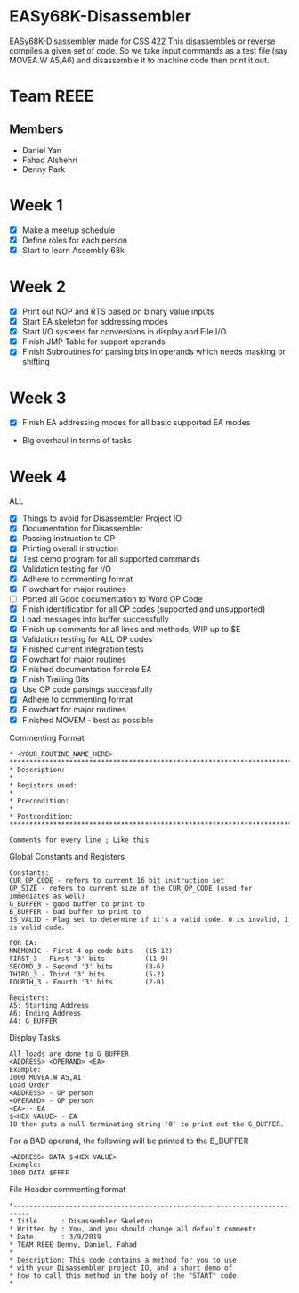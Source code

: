 # EASy68K-Disassembler
EASy68K-Disassembler made for CSS 422
This disassembles or reverse compiles a given set of code. So we take input commands as a test file (say MOVEA.W A5,A6) and disassemble it to machine code then print it out.
# Team REEE
## Members
+ Daniel Yan
+ Fahad Alshehri
+ Denny Park
# Week 1 
- [X] Make a meetup schedule
- [X] Define roles for each person
- [X] Start to learn Assembly 68k
# Week 2
- [X] Print out NOP and RTS based on binary value inputs
- [X] Start EA skeleton for addressing modes
- [X] Start I/O systems for conversions in display and File I/O
- [X] Finish JMP Table for support operands
- [X] Finish Subroutines for parsing bits in operands which needs masking or shifting
# Week 3
- [X] Finish EA addressing modes for all basic supported EA modes
- Big overhaul in terms of tasks
# Week 4
ALL
- [X] Things to avoid for Disassembler Project
IO
- [X] Documentation for Disassembler
- [x] Passing instruction to OP
- [x] Printing overall instruction
- [X] Test demo program for all supported commands
- [X] Validation testing for I/O
- [X] Adhere to commenting format
- [X] Flowchart for major routines
- [ ] Ported all Gdoc documentation to Word
OP Code
- [X] Finish identification for all OP codes (supported and unsupported)
- [X] Load messages into buffer successfully
- [X] Finish up comments for all lines and methods, WIP up to $E
- [X] Validation testing for ALL OP codes
- [X] Finished current integration tests
- [X] Flowchart for major routines
- [X] Finished documentation for role
EA
- [x] Finish Trailing Bits
- [X] Use OP code parsings successfully
- [x] Adhere to commenting format
- [X] Flowchart for major routines
- [x] Finished MOVEM - best as possible

Commenting Format
```
* <YOUR_ROUTINE_NAME_HERE>
**********************************************************************************
* Description:
*
* Registers used: 
*
* Precondition: 
*
* Postcondition: 
**********************************************************************************

Comments for every line ; Like this
```
Global Constants and Registers
```
Constants:
CUR_OP_CODE - refers to current 16 bit instruction set
OP_SIZE - refers to current size of the CUR_OP_CODE (used for immediates as well)
G_BUFFER - good buffer to print to
B_BUFFER - bad buffer to print to
IS_VALID - Flag set to determine if it's a valid code. 0 is invalid, 1 is valid code.

FOR EA:
MNEMONIC - First 4 op code bits   (15-12)
FIRST_3 - First '3' bits          (11-9)
SECOND_3 - Second '3' bits        (8-6)
THIRD_3 - Third '3' bits          (5-2)
FOURTH_3 - Fourth '3' bits        (2-0)

Registers:
A5: Starting Address
A6: Ending Address
A4: G_BUFFER
```
Display Tasks
```
All loads are done to G_BUFFER
<ADDRESS> <OPERAND> <EA> 
Example:
1000 MOVEA.W A5,A1
Load Order
<ADDRESS> - OP person
<OPERAND> - OP person
<EA> - EA
$<HEX VALUE> - EA
IO then puts a null terminating string '0' to print out the G_BUFFER.
```
For a BAD operand, the following will be printed to the B_BUFFER
```
<ADDRESS> DATA $<HEX VALUE>
Example:
1000 DATA $FFFF
```


File Header commenting format
```
*--------------------------------------------------------------------------
* Title      : Disassembler Skeleton 
* Written by : You, and you should change all default comments
* Date       : 3/9/2019 
* TEAM REEE Denny, Daniel, Fahad
* 
* Description: This code contains a method for you to use
* with your Disassembler project IO, and a short demo of 
* how to call this method in the body of the "START" code.
*
```
